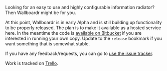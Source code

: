 
Looking for an easy to use and highly configurable information radiator? Then Wallboardr might be for you.

At this point, Wallboardr is in early Alpha and is still building up functionality to be properly released. The plan is to make it available as a hosted service here. In the meantime the code is [available on Bitbucket][repo] if you are interested in running your own copy. Update to the `release` bookmark if you want something that is somewhat stable.

If you have any feedback/requests, you can go to [use the issue tracker](/request).

Work is tracked on [Trello][bl].

[repo]: https://bitbucket.org/colinbate/wallboardr
[bl]: https://trello.com/b/IdWae4nU/wallboardr-backlog
